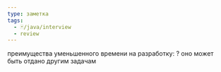 ```yaml
---
type: заметка
tags:
  - 🃏/java/interview
  - review
---
```

преимущества уменьшенного времени на разработку:
?
оно может быть отдано другим задачам